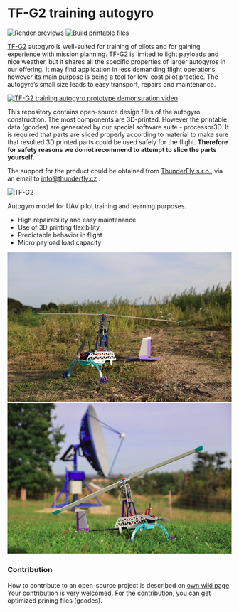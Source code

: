 # TF-G2 training autogyro

[![Render previews](https://github.com/ThunderFly-aerospace/TF-G2/actions/workflows/render_previews.yml/badge.svg)](https://github.com/ThunderFly-aerospace/TF-G2/actions/workflows/render_previews.yml)
[![Build printable files](https://github.com/ThunderFly-aerospace/TF-G2/actions/workflows/printable_files.yml/badge.svg)](https://github.com/ThunderFly-aerospace/TF-G2/actions/workflows/printable_files.yml)


[TF-G2](https://www.thunderfly.cz/tf-g2.html) autogyro is well-suited for training of pilots and for gaining experience with mission planning. TF-G2 is limited to light payloads and nice weather, but it shares all the specific properties of larger autogyros in our offering. It may find application in less demanding flight operations, however its main purpose is being a tool for low-cost pilot practice. The autogyro’s small size leads to easy transport, repairs and maintenance.

[![TF-G2 training autogyro prototype demonstration video](https://img.youtube.com/vi/6PtS-MwnM_8/0.jpg)](http://www.youtube.com/watch?v=6PtS-MwnM_8)


This repository contains open-source design files of the autogyro construction. The most components are 3D-printed. However the printable data (gcodes) are generated by our special software suite - processor3D. It is required that parts are sliced properly according to material to make sure that resulted 3D printed parts could be used safely for the flight. **Therefore for safety reasons we do not recommend to attempt to slice the parts yourself.**

The support for the product could be obtained from [ThunderFly s.r.o.](https://www.thunderfly.cz/), via an email to info@thunderfly.cz .


![TF-G2](/CAD/render_Img/TF-G2_004.png)


Autogyro model for UAV pilot training and learning purposes.

  * High repairability and easy maintenance
  * Use of 3D printing flexibility
  * Predictable behavior in flight
  * Micro payload load capacity


![TF-G2 on grass](./doc/img/TF-G2_grass_front.jpg "TF-G2 autogyro sitting on the grass before test")
![TF-G2 on grass side view](./doc/img/TF-G2_grass_side.jpg "TF-G2 autogyro sitting on the grass")


### Contribution
How to contribute to an open-source project is described on [own wiki page](https://github.com/ThunderFly-aerospace/TF-G2/wiki/Contribution). Your contribution is very welcomed. For the contribution, you can get optimized prining files (gcodes). 
